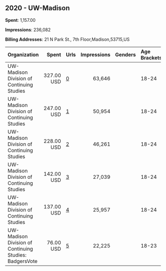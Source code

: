 ## 2020 - UW-Madison 
**Spent**: 1,157.00

**Impressions**: 236,082

**Billing Addresses**: 21 N Park St., 7th Floor,Madison,53715,US

|Organization|Spent|Urls|Impressions|Genders|Age Brackets|Country Codes|
|:---|---:|:---|---:|:---|:---|:---|
|UW-Madison Division of Continuing Studies|327.00 USD|[0](https://www.snap.com/political-ads/asset/e1e7152e4d5b89f9f511a5296acb34ce307b49132dada94757793c711c9470c2?mediaType=png)|63,646||18-24|united states|
|UW-Madison Division of Continuing Studies|247.00 USD|[1](https://www.snap.com/political-ads/asset/3aa05a708cb05c91e5843e656bc6332c67845349c475bf2119389040247a1a40?mediaType=png)|50,954||18-24|united states|
|UW-Madison Division of Continuing Studies|228.00 USD|[2](https://www.snap.com/political-ads/asset/a6a096d51a7e9fa6470ae74fb433a35e5bf305aa61cd42ab2d70f194d6bac4ba?mediaType=png)|46,261||18-24|united states|
|UW-Madison Division of Continuing Studies|142.00 USD|[3](https://www.snap.com/political-ads/asset/366014e37725c5d08307b6f5e20220fcd32d176ed54eaa922a88af0e80e91b02?mediaType=png)|27,039||18-24|united states|
|UW-Madison Division of Continuing Studies|137.00 USD|[4](https://www.snap.com/political-ads/asset/41ca1596bdabae87ca6fbac507792571bd980227ebb709b3002b99ad27710890?mediaType=png)|25,957||18-24|united states|
|UW-Madison Division of Continuing Studies: BadgersVote|76.00 USD|[5](https://www.snap.com/political-ads/asset/11184f461262989d2ce6a2ca4ce79f8d23abf5ed94d8ae1a87498ea6a1e1027c?mediaType=png)|22,225||18-23|united states|
